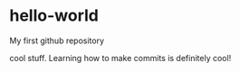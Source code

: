 # hello-world
My first github repository

cool stuff. Learning how to make commits is definitely cool!
